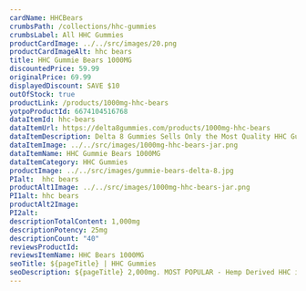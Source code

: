 ```yaml
---
cardName: HHCBears
crumbsPath: /collections/hhc-gummies
crumbsLabel: All HHC Gummies
productCardImage: ../../src/images/20.png
productCardImageAlt: hhc bears
title: HHC Gummie Bears 1000MG
discountedPrice: 59.99
originalPrice: 69.99
displayedDiscount: SAVE $10
outOfStock: true
productLink: /products/1000mg-hhc-bears
yotpoProductId: 6674104516768
dataItemId: hhc-bears
dataItemUrl: https://delta8gummies.com/products/1000mg-hhc-bears
dataItemDescription: Delta 8 Gummies Sells Only the Most Quality HHC Gummie Bears Fully Formulated from Hemp. These products are 2018 Federal Farm Bill Legal.
dataItemImage: ../../src/images/1000mg-hhc-bears-jar.png
dataItemName: HHC Gummie Bears 1000MG
dataItemCategory: HHC Gummies
productImage: ../../src/images/gummie-bears-delta-8.jpg
PIalt:  hhc bears
productAlt1Image: ../../src/images/1000mg-hhc-bears-jar.png
PI1alt: hhc bears
productAlt2Image: 
PI2alt: 
descriptionTotalContent: 1,000mg
descriptionPotency: 25mg
descriptionCount: "40"
reviewsProductId: 
reviewsItemName: HHC Bears 1000MG
seoTitle: ${pageTitle} | HHC Gummies
seoDescription: ${pageTitle} 2,000mg. MOST POPULAR - Hemp Derived HHC is Legal with effects like thc Edibles. HHC Edibles 2018 Fedral Farm Bill legal. Consume HHC Responsibly.
---
```

